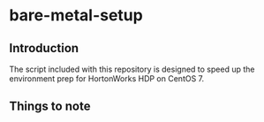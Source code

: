 # bare-metal-setup

## Introduction

The script included with this repository is designed to speed up the environment prep for HortonWorks HDP on CentOS 7.

## Things to note
